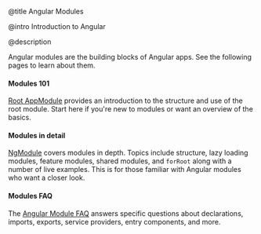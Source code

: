 @title
Angular Modules

@intro
Introduction to Angular 

@description

Angular modules are the building blocks of Angular apps. See 
the following pages to learn about them.


#### Modules 101

[Root AppModule](guide/appmodule) provides an introduction to the structure and use of the 
root module. Start here if you're new to modules or want 
an overview of the basics.

#### Modules in detail

[NgModule](guide/ngmodule) covers modules in depth. Topics include structure, lazy loading 
modules, feature modules, shared modules, and `forRoot` along with a number of live examples. 
This is for those familiar with Angular modules who want a closer look.

#### Modules FAQ

The [Angular Module FAQ](guide/ngmodule-faq) answers specific questions about declarations, imports, exports, 
service providers, entry components, and more.

